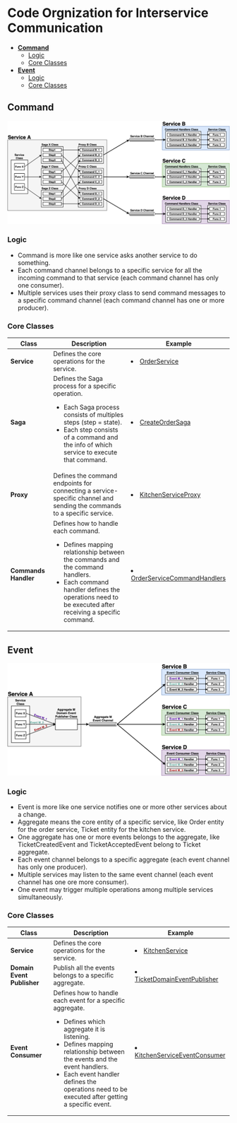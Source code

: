 # Code Orgnization for Interservice Communication

- [**Command**](#command)
   - [Logic](#logic)
   - [Core Classes](#core-classes)
- [**Event**](#event)
   - [Logic](#logic-1)
   - [Core Classes](#core-classes-1)

## Command
![](diagrams/interservice_communication_command.png)

### Logic
- Command is more like one service asks another service to do something.
- Each command channel belongs to a specific service for all the incoming command to that service (each command channel has only one consumer).
- Multiple services uses their proxy class to send command messages to a specific command channel (each command channel has one or more producer).

### Core Classes
| Class | Description | Example |
|----|----|----|
| **Service** | Defines the core operations for the service. | <li>[OrderService](../ftgo-order-service/src/main/java/com/ftgo/orderservice/service/OrderService.java) |
| **Saga** | Defines the Saga process for a specific operation. <ul><li>Each Saga process consists of multiples steps (step = state).<li>Each step consists of a command and the info of which service to execute that command.</ul> | <li>[CreateOrderSaga](../ftgo-order-service/src/main/java/com/ftgo/orderservice/saga/createorder/CreateOrderSaga.java) |
| **Proxy** | Defines the command endpoints for connecting a service-specific channel and sending the commands to a specific service. | <li>[KitchenServiceProxy](../ftgo-order-service/src/main/java/com/ftgo/orderservice/saga/proxy/KitchenServiceProxy.java) |
| **Commands Handler** | Defines how to handle each command. <ul><li>Defines mapping relationship between the commands and the command handlers.<li>Each command handler defines the operations need to be executed after receiving a specific command.</ul> | <li>[OrderServiceCommandHandlers](../ftgo-order-service/src/main/java/com/ftgo/orderservice/command/OrderServiceCommandHandlers.java) |

## Event
![](diagrams/interservice_communication_event.png)

### Logic
- Event is more like one service notifies one or more other services about a change.
- Aggregate means the core entity of a specific service, like Order entity for the order service, Ticket entity for the kitchen service.
- One aggregate has one or more events belongs to the aggregate, like TicketCreatedEvent and TicketAcceptedEvent belong to Ticket aggregate.
- Each event channel belongs to a specific aggregate (each event channel has only one producer).
- Multiple services may listen to the same event channel (each event channel has one ore more consumer).
- One event may trigger multiple operations among multiple services simultaneously.

### Core Classes
| Class | Description | Example |
|----|----|----|
| **Service** | Defines the core operations for the service. | <li>[KitchenService](../ftgo-kitchen-service/src/main/java/com/ftgo/kitchenservice/service/KitchenService.java) |
| **Domain Event Publisher** | Publish all the events belongs to a specific aggregate. | <li>[TicketDomainEventPublisher](../ftgo-kitchen-service/src/main/java/com/ftgo/kitchenservice/event/TicketDomainEventPublisher.java)
| **Event Consumer** | Defines how to handle each event for a specific aggregate. <ul><li>Defines which aggregate it is listening.<li>Defines mapping relationship between the events and the event handlers.<li>Each event handler defines the operations need to be executed after getting a specific event.</ul> | <li>[KitchenServiceEventConsumer](../ftgo-kitchen-service/src/main/java/com/ftgo/kitchenservice/event/KitchenServiceEventConsumer.java)
